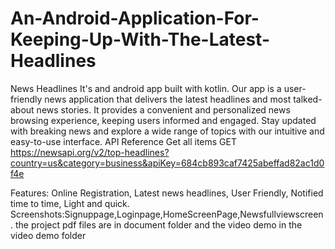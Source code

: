 # An-Android-Application-For-Keeping-Up-With-The-Latest-Headlines
News Headlines
It's and android app built with kotlin. Our app is a user-friendly news application that delivers the latest headlines and most talked-about news stories. It provides a convenient and personalized news browsing experience, keeping users informed and engaged. Stay updated with breaking news and explore a wide range of topics with our intuitive and easy-to-use interface.
API Reference
Get all items
 GET https://newsapi.org/v2/top-headlines?country=us&category=business&apiKey=684cb893caf7425abeffad82ac1d0f4e

Features:
Online Registration,
Latest news headlines,
User Friendly,
Notified time to time,
Light and quick.
Screenshots:Signuppage,Loginpage,HomeScreenPage,Newsfullviewscreen.
the project pdf files are in document folder and the video demo in the video demo folder
